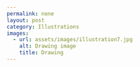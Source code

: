 ```yaml
---
permalink: none
layout: post
category: Illustrations
images:   
  - url: assets/images/illustration7.jpg
    alt: Drawing image
    title: Drawing
---
```

